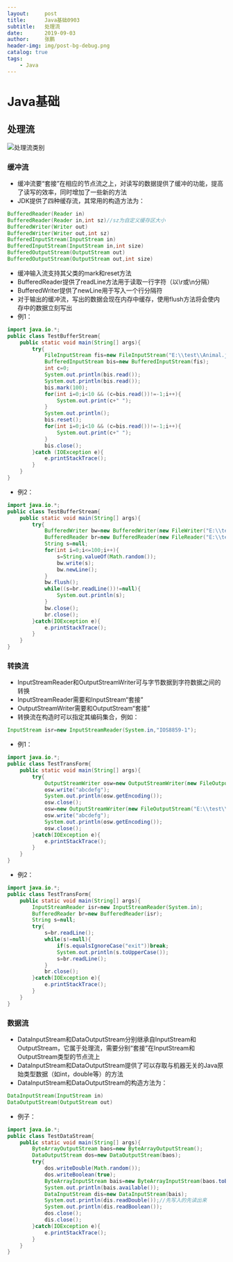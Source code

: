 ```yaml
---
layout:     post 
title:      Java基础0903
subtitle:   处理流
date:       2019-09-03
author:     张鹏
header-img: img/post-bg-debug.png
catalog: true   
tags:                         
    - Java
---
```


# Java基础

## 处理流

![处理流类别](https://github.com/Jokerboozp/Jokerboozp.github.io/raw/master/img/%E6%89%B9%E6%B3%A8%202019-09-03%20084141.png)

### 缓冲流

- 缓冲流要“套接”在相应的节点流之上，对读写的数据提供了缓冲的功能，提高了读写的效率，同时增加了一些新的方法
- JDK提供了四种缓存流，其常用的构造方法为：

```java
BufferedReader(Reader in)
BufferedReader(Reader in,int sz)//sz为自定义缓存区大小
BufferedWriter(Writer out)
BufferedWriter(Writer out,int sz)
BufferedInputStream(InputStream in)
BufferedInputStream(InputStream in,int size)
BufferedOutputStream(OutputStream out)
BufferedOutputStream(OutputStream out,int size)
```

- 缓冲输入流支持其父类的mark和reset方法
- BufferedReader提供了readLine方法用于读取一行字符（以\r或\n分隔）
- BufferedWriter提供了newLine用于写入一个行分隔符
- 对于输出的缓冲流，写出的数据会现在内存中缓存，使用flush方法将会使内存中的数据立刻写出
- 例1：

```java
import java.io.*;
public class TestBufferStream{
    public static void main(String[] args){
        try{
            FileInputStream fis=new FileInputStream("E:\\test\\Animal.java");
            BufferedInputStream bis=new BufferedInputStream(fis);
            int c=0;
            System.out.println(bis.read());
            System.out.println(bis.read());
            bis.mark(100);
            for(int i=0;i<10 && (c=bis.read())!=-1;i++){
                System.out.print(c+" ");
            }
            System.out.println();
            bis.reset();
            for(int i=0;i<10 && (c=bis.read())!=-1;i++){
                System.out.print(c+" ");
            }
            bis.close();
        }catch (IOException e){
            e.printStackTrace();
        }
    }
}
```

- 例2：

```java
import java.io.*;
public class TestBufferStream{
    public static void main(String[] args){
        try{
            BufferedWriter bw=new BufferedWriter(new FileWriter("E:\\test\\Animal.java"));
            BufferedReader br=new BufferedReader(new FileReader("E:\\test\\Animal.java"));
            String s=null;
            for(int i=0;i<=100;i++){
                s=String.valueOf(Math.random());
                bw.write(s);
                bw.newLine();
            }
            bw.flush();
            while((s=br.readLine())!=null){
                System.out.println(s);
            }
            bw.close();
            br.close();
        }catch(IOException e){
            e.printStackTrace();
        }
    }
}
```

### 转换流

- InputStreamReader和OutputStreamWriter可与字节数据到字符数据之间的转换
- InputStreamReader需要和InputStream“套接”
- OutputStreamWriter需要和OutputStream“套接”
- 转换流在构造时可以指定其编码集合，例如：

```java
InputStream isr=new InputStreamReader(System.in,"IOS8859-1");
```
- 例1：

```java
import java.io.*;
public class TestTransForm{
    public static void main(String[] args){
        try{
            OutputStreamWriter osw=new OutputStreamWriter(new FileOutputStream("E:\\test\\Animal.java"));
            osw.write("abcdefg");
            System.out.println(osw.getEncoding());
            osw.close();
            osw=new OutputStreamWriter(new FileOutputStream("E:\\test\\Animal.java",true),"ISO8859-1");//在文件后添加，而不是直接覆盖以前拥有的
            osw.write("abcdefg");
            System.out.println(osw.getEncoding());
            osw.close();
        }catch(IOException e){
            e.printStackTrace();
        }
    }
}
```
- 例2：

```java
import java.io.*;
public class TestTransForm{
    public static void main(String[] args){
        InputStreamReader isr=new InputStreamReader(System.in);
        BufferedReader br=new BufferedReader(isr);
        String s=null;
        try{
            s=br.readLine();
            while(s!=null){
                if(s.equalsIgnoreCase("exit"))break;
                System.out.println(s.toUpperCase());
                s=br.readLine();
            }
            br.close();
        }catch(IOException e){
            e.printStackTrace();
        }
    }
}
```

### 数据流

- DataInputStream和DataOutputStream分别继承自InputStream和OutputStream，它属于处理流，需要分别“套接”在InputStream和OutputStream类型的节点流上
- DataInputStream和DataOutputStream提供了可以存取与机器无关的Java原始类型数据（如int，double等）的方法
- DataInputStream和DataOutputStream的构造方法为：

```java
DataInputStream(InputStream in)
DataOutputStream(OutputStream out)
```
- 例子：

```java
import java.io.*;
public class TestDataStream{
    public static void main(String[] args){
        ByteArrayOutputStream baos=new ByteArrayOutputStream();
        DataOutputStream dos=new DataOutputStream(baos);
        try{
            dos.writeDouble(Math.random());
            dos.writeBoolean(true);
            ByteArrayInputStream bais=new ByteArrayInputStream(baos.toByteArray());
            System.out.println(bais.available());
            DataInputStream dis=new DataInputStream(bais);
            System.out.println(dis.readDouble());//先写入的先读出来 
            System.out.println(dis.readBoolean());
            dos.close();
            dis.close();
        }catch(IOException e){
            e.printStackTrace();
        }
    }
}
```